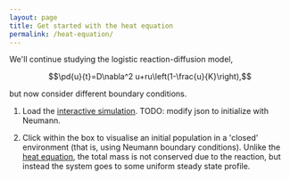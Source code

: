 ```yaml
---
layout: page
title: Get started with the heat equation
permalink: /heat-equation/
---
```

We'll continue studying the logistic reaction-diffusion model,

$$\pd{u}{t}=D\nabla^2 u+ru\left(1-\frac{u}{K}\right),$$

but now consider different boundary conditions.

1. Load the [interactive simulation](https://mar5bar.github.io/mathematics-via-WebGL/reaction_diffusion_generic.html?preset=harshEnvironment). TODO: modify json to initialize with Neumann.

1. Click within the box to visualise an initial population in a 'closed' environment (that is, using Neumann boundary conditions). Unlike the [heat equation](heat-equation), the total mass is not conserved due to the reaction, but instead the system goes to some uniform steady state profile.
